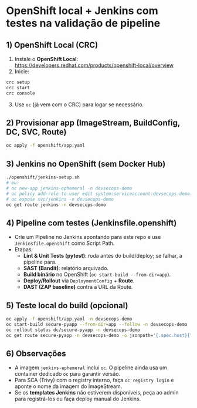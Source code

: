 # OpenShift local + Jenkins com testes na validação de pipeline

## 1) OpenShift Local (CRC)
1. Instale o **OpenShift Local**: https://developers.redhat.com/products/openshift-local/overview
2. Inicie:
```bash
crc setup
crc start
crc console
```
3. Use `oc` (já vem com o CRC) para logar se necessário.

## 2) Provisionar app (ImageStream, BuildConfig, DC, SVC, Route)
```bash
oc apply -f openshift/app.yaml
```

## 3) Jenkins no OpenShift (sem Docker Hub)
```bash
./openshift/jenkins-setup.sh
# ou:
# oc new-app jenkins-ephemeral -n devsecops-demo
# oc policy add-role-to-user edit system:serviceaccount:devsecops-demo:jenkins -n devsecops-demo
# oc expose svc/jenkins -n devsecops-demo
oc get route jenkins -n devsecops-demo
```

## 4) Pipeline com testes (Jenkinsfile.openshift)
- Crie um Pipeline no Jenkins apontando para este repo e use `Jenkinsfile.openshift` como Script Path.
- Etapas:
  - **Lint & Unit Tests (pytest)**: roda antes do build/deploy; se falhar, a pipeline para.
  - **SAST (Bandit)**: relatório arquivado.
  - **Build binário** no OpenShift (`oc start-build --from-dir=app`).
  - **Deploy/Rollout** via `DeploymentConfig` + **Route**.
  - **DAST (ZAP baseline)** contra a URL da Route.

## 5) Teste local do build (opcional)
```bash
oc apply -f openshift/app.yaml -n devsecops-demo
oc start-build secure-pyapp --from-dir=app --follow -n devsecops-demo
oc rollout status dc/secure-pyapp -n devsecops-demo
oc get route secure-pyapp -n devsecops-demo -o jsonpath='{.spec.host}{"\n"}'
```

## 6) Observações
- A imagem `jenkins-ephemeral` inclui `oc`. O pipeline ainda usa um container dedicado `oc` para garantir versão.
- Para SCA (Trivy) com o registry interno, faça `oc registry login` e aponte o nome da imagem do ImageStream.
- Se os **templates Jenkins** não estiverem disponíveis, peça ao admin para registrá-los ou faça deploy manual do Jenkins.
